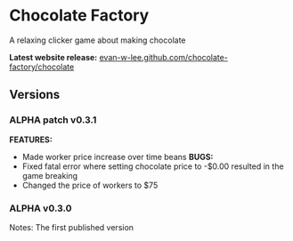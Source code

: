 # Chocolate Factory
A relaxing clicker game about making chocolate

**Latest website release:** 
<a href="https://evan-w-lee.github.io/chocolate-factory/chocolate">evan-w-lee.github.com/chocolate-factory/chocolate</a>

## Versions

### ALPHA patch v0.3.1
**FEATURES:**
* Made worker price increase over time
  beans
**BUGS:**
* Fixed fatal error where setting chocolate price to -$0.00 resulted in the game breaking
* Changed the price of workers to $75

### ALPHA v0.3.0
Notes: The first published version
